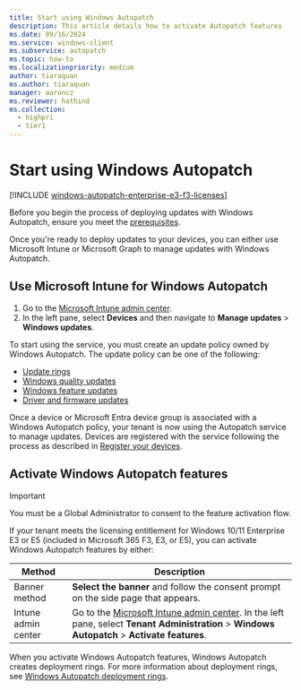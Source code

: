 ```yaml
---
title: Start using Windows Autopatch
description: This article details how to activate Autopatch features
ms.date: 09/16/2024
ms.service: windows-client
ms.subservice: autopatch
ms.topic: how-to
ms.localizationpriority: medium
author: tiaraquan
ms.author: tiaraquan
manager: aaroncz
ms.reviewer: hathind
ms.collection:
  - highpri
  - tier1
---
```


# Start using Windows Autopatch

[!INCLUDE [windows-autopatch-enterprise-e3-f3-licenses](../includes/windows-autopatch-enterprise-e3-f3-licenses.md)]

Before you begin the process of deploying updates with Windows Autopatch, ensure you meet the [prerequisites](../prepare/windows-autopatch-prerequisites.md).

Once you're ready to deploy updates to your devices, you can either use Microsoft Intune or Microsoft Graph to manage updates with Windows Autopatch.

## Use Microsoft Intune for Windows Autopatch

1. Go to the [Microsoft Intune admin center](https://go.microsoft.com/fwlink/?linkid=2109431).
2. In the left pane, select **Devices** and then navigate to **Manage updates** > **Windows updates**.

To start using the service, you must create an update policy owned by Windows Autopatch. The update policy can be one of the following:

- [Update rings](../manage/windows-autopatch-update-rings.md)
- [Windows quality updates](../manage/windows-autopatch-windows-quality-update-overview.md)
- [Windows feature updates](../manage/windows-autopatch-windows-feature-update-overview.md)
- [Driver and firmware updates](../manage/windows-autopatch-manage-driver-and-firmware-updates.md)

Once a device or Microsoft Entra device group is associated with a Windows Autopatch policy, your tenant is now using the Autopatch service to manage updates. Devices are registered with the service following the process as described in [Register your devices](../deploy/windows-autopatch-register-devices.md).

## Activate Windows Autopatch features

> [!IMPORTANT]
> You must be a Global Administrator to consent to the feature activation flow.

If your tenant meets the licensing entitlement for Windows 10/11 Enterprise E3 or E5 (included in Microsoft 365 F3, E3, or E5), you can activate Windows Autopatch features by either:

| Method | Description |
| --- | --- |
| Banner method | **Select the banner** and follow the consent prompt on the side page that appears. |
| Intune admin center | Go to the [Microsoft Intune admin center](https://go.microsoft.com/fwlink/?linkid=2109431). In the left pane, select **Tenant Administration** > **Windows Autopatch** > **Activate features**. |

When you activate Windows Autopatch features, Windows Autopatch creates deployment rings. For more information about deployment rings, see [Windows Autopatch deployment rings](../deploy/windows-autopatch-device-registration-overview.md#windows-autopatch-deployment-rings).
